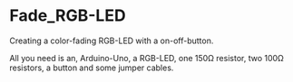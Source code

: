 # Fade_RGB-LED
Creating a color-fading RGB-LED with a on-off-button.

All you need is an, Arduino-Uno, a RGB-LED, one 150Ω resistor, two 100Ω resistors, a button and some jumper cables.
